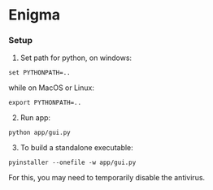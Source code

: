 # Enigma


### Setup

1. Set path for python, on windows:
```
set PYTHONPATH=..
```
while on MacOS or Linux:
```
export PYTHONPATH=..
```

2. Run app:

```
python app/gui.py
```

3. To build a standalone executable:

```
pyinstaller --onefile -w app/gui.py
```

For this, you may need to temporarily disable the antivirus.